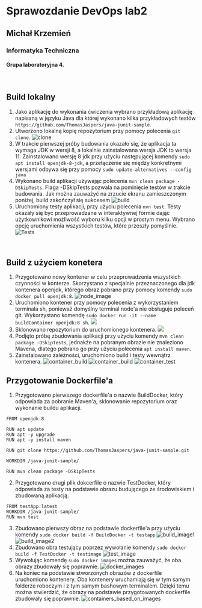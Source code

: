 # Sprawozdanie DevOps lab2
## Michał Krzemień
### Informatyka Techniczna 
#### Grupa laboratoryjna 4.

<br>

## Build lokalny

1. Jako aplikację do wykonania ćwiczenia wybrano przykładową aplikację napisaną w języku Java dla której wykonano kilka przykładowych testów ```https://github.com/ThomasJaspers/java-junit-sample```. 
2. Utworzono lokalną kopię repozytorium przy pomocy polecenia ```git clone```.
![clone](images/app_clone.png)
3. W trakcie pierwszej próby budowania okazało się, że aplikacja ta wymaga JDK w wersji 8, a lokalnie zainstalowana wersja JDK to wersja 11. Zainstalowano wersję 8 jdk przy użyciu następującej komendy ```sudo apt install openjdk-8-jdk```, a przełączenie się między konkretnymi wersjami odbywa się przy pomocy ```sudo update-alternatives --config java```
4. Wykonano build aplikacji używając polecenia ```mvn clean package -DSkipTests```. Flaga -DSkipTests pozwala na pominięcie testów w trakcie budowania. Jak można zauważyć na zrzucie ekranu zamieszczonym poniżej, build zakończył się sukcesem
![build](images/local_build.png)
5. Uruchomiony testy aplikacji, przy użyciu polecenia ```mvn test```. Testy okazały się być przeprowadzane w interaktywnej formie dając użytkownikowi możliwość wyboru kilku opcji w prostym menu. Wybrano opcję uruchomienia wszystkich testów, które przeszły pomyślnie.
![Tests](images/local_test_1.png)

<br>

## Build z użyciem konetera

1. Przygotowano nowy kontener w celu przeprowadzenia wszystkich czynności w konterze. Skorzystano z specjalnie przeznaczonego dla jdk kontenera openjdk, którego obraz pobrano przy pomocy komendy ```sudo docker pull openjdk:8```.
![node_image](images/openjdk_image.png)
2. Uruchomiono kontener przy pomocy polecenia z wykorzystaniem terminala sh, ponieważ domyślny terminal node'a nie obsługuje poleceń git. Wykorzystano komendę ```sudo docker run -it --name buildContainer openjdk:8 sh```. 
![](images/run_container.png)
3. Sklonowano repozytorium do uruchomionego kontenera.
![](images/container_clone.png)
4. Podjęto próbę zbudowania aplikacji przy użyciu komendy ```mvn clean package -DSkipTests```, jednakże na pobranym obrazie nie znaleziono Mavena, dlatego pobrano go przy użyciu polecenia ```apt install maven```. 
5. Zainstalowano zależności, uruchomiono build i testy wewnątrz kontenera.
![container_build](images/container_build.png)
![container_build](images/container_build2.png)
![container_test](images/container_test.png)


## Przygotowanie Dockerfile'a

1. Przygotowano pierwszego dockerfile'a o nazwie BuildDocker, który odpowiada za pobranie Maven'a, sklonowanie repozytorium oraz wykonanie buildu aplikacji.

```
FROM openjdk:8

RUN apt update
RUN apt -y upgrade
RUN apt -y install maven

RUN git clone https://github.com/ThomasJaspers/java-junit-sample.git

WORKDIR /java-junit-sample/

RUN mvn clean package -DSkipTests
```

2. Przygotowano drugi plik dokcerfile o nazwie TestDocker, który odpowiada za testy na podstawie obrazu budującego ze środowiskiem i zbudowaną aplikacją.
```
FROM testApp:latest
WORKDIR /java-junit-sample/
RUN mvn test
```
3. Zbudowano pierwszy obraz na podstawie dockerfile'a przy użyciu komendy ```sudo docker build -f BuildDocker -t testapp```
![build_image1](images/image_build1.png)
![build_image2](images/image_build2.png)
4. Zbudowano obra testujący poprzez wywołanie komendy ```sudo docker build -f TestDocker -t testimage```
![test_image](images/image_build_test.png)
5. Wywołując komendę ```sudo docker images``` można zauważyć, że oba obrazy zbudowały się poprawnie.
![docker_images](images/docker_images.png)
6. Na koniec na podstawie stworzonych obrazów z dockerfile uruchomiono kontenery. Oba kontenery uruchamiają się w tym samym folderze roboczym i z tym samym bashowym terminalem. Dzięki temu można stwierdzić, że obrazy na podstawie przygotowanych dockerfile zbudowały się poprawnie.
![containers_based_on_images](images/images_based_containers.png)
